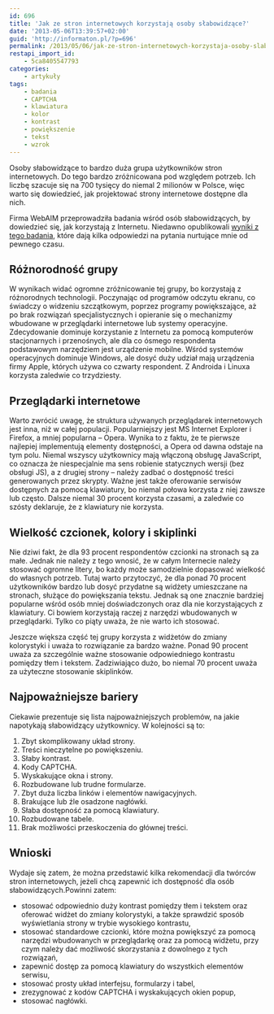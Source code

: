 ```yaml
---
id: 696
title: 'Jak ze stron internetowych korzystają osoby słabowidzące?'
date: '2013-05-06T13:39:57+02:00'
guid: 'http://informaton.pl/?p=696'
permalink: /2013/05/06/jak-ze-stron-internetowych-korzystaja-osoby-slabowidzace/
restapi_import_id:
    - 5ca8405547793
categories:
    - artykuły
tags:
    - badania
    - CAPTCHA
    - klawiatura
    - kolor
    - kontrast
    - powiększenie
    - tekst
    - wzrok
---
```


Osoby słabowidzące to bardzo duża grupa użytkowników stron internetowych. Do tego bardzo zróżnicowana pod względem potrzeb. Ich liczbę szacuje się na 700 tysięcy do niemal 2 milionów w Polsce, więc warto się dowiedzieć, jak projektować strony internetowe dostępne dla nich.

Firma WebAIM przeprowadziła badania wśród osób słabowidzących, by dowiedzieć się, jak korzystają z Internetu. Niedawno opublikowali [wyniki z tego badania](http://webaim.org/projects/lowvisionsurvey/), które dają kilka odpowiedzi na pytania nurtujące mnie od pewnego czasu.

## Różnorodność grupy

W wynikach widać ogromne zróżnicowanie tej grupy, bo korzystają z różnorodnych technologii. Poczynając od programów odczytu ekranu, co świadczy o widzeniu szczątkowym, poprzez programy powiększające, aż po brak rozwiązań specjalistycznych i opieranie się o mechanizmy wbudowane w przeglądarki internetowe lub systemy operacyjne. Zdecydowanie dominuje korzystanie z Internetu za pomocą komputerów stacjonarnych i przenośnych, ale dla co ósmego respondenta podstawowym narzędziem jest urządzenie mobilne. Wśród systemów operacyjnych dominuje Windows, ale dosyć duży udział mają urządzenia firmy Apple, których używa co czwarty respondent. Z Androida i Linuxa korzysta zaledwie co trzydziesty.

## Przeglądarki internetowe

Warto zwrócić uwagę, że struktura używanych przeglądarek internetowych jest inna, niż w całej populacji. Popularniejszy jest MS Internet Explorer i Firefox, a mniej popularna – Opera. Wynika to z faktu, że te pierwsze najlepiej implementują elementy dostępności, a Opera od dawna odstaje na tym polu. Niemal wszyscy użytkownicy mają włączoną obsługę JavaScript, co oznacza że niespecjalnie ma sens robienie statycznych wersji (bez obsługi JS), a z drugiej strony – należy zadbać o dostępność treści generowanych przez skrypty. Ważne jest także oferowanie serwisów dostępnych za pomocą klawiatury, bo niemal połowa korzysta z niej zawsze lub często. Dalsze niemal 30 procent korzysta czasami, a zaledwie co szósty deklaruje, że z klawiatury nie korzysta.

## Wielkość czcionek, kolory i skiplinki

Nie dziwi fakt, że dla 93 procent respondentów czcionki na stronach są za małe. Jednak nie należy z tego wnosić, że w całym Internecie należy stosować ogromne litery, bo każdy może samodzielnie dopasować wielkość do własnych potrzeb. Tutaj warto przytoczyć, że dla ponad 70 procent użytkowników bardzo lub dosyć przydatne są widżety umieszczane na stronach, służące do powiększania tekstu. Jednak są one znacznie bardziej popularne wśród osób mniej doświadczonych oraz dla nie korzystających z klawiatury. Ci bowiem korzystają raczej z narzędzi wbudowanych w przeglądarki. Tylko co piąty uważa, że nie warto ich stosować.

Jeszcze większa część tej grupy korzysta z widżetów do zmiany kolorystyki i uważa to rozwiązanie za bardzo ważne. Ponad 90 procent uważa za szczególnie ważne stosowanie odpowiedniego kontrastu pomiędzy tłem i tekstem. Zadziwiająco dużo, bo niemal 70 procent uważa za użyteczne stosowanie skiplinków.

## Najpoważniejsze bariery

Ciekawie prezentuje się lista najpoważniejszych problemów, na jakie napotykają słabowidzący użytkownicy. W kolejności są to:

1. Zbyt skomplikowany układ strony.
2. Treści nieczytelne po powiększeniu.
3. Słaby kontrast.
4. Kody CAPTCHA.
5. Wyskakujące okna i strony.
6. Rozbudowane lub trudne formularze.
7. Zbyt duża liczba linków i elementów nawigacyjnych.
8. Brakujące lub źle osadzone nagłówki.
9. Słaba dostępność za pomocą klawiatury.
10. Rozbudowane tabele.
11. Brak możliwości przeskoczenia do głównej treści.

## Wnioski

Wydaje się zatem, że można przedstawić kilka rekomendacji dla twórców stron internetowych, jeżeli chcą zapewnić ich dostępność dla osób słabowidzących.Powinni zatem:

- stosować odpowiednio duży kontrast pomiędzy tłem i tekstem oraz oferować widżet do zmiany kolorystyki, a także sprawdzić sposób wyświetlania strony w trybie wysokiego kontrastu,
- stosować standardowe czcionki, które można powiększyć za pomocą narzędzi wbudowanych w przeglądarkę oraz za pomocą widżetu, przy czym należy dać możliwość skorzystania z dowolnego z tych rozwiązań,
- zapewnić dostęp za pomocą klawiatury do wszystkich elementów serwisu,
- stosować prosty układ interfejsu, formularzy i tabel,
- zrezygnować z kodów CAPTCHA i wyskakujących okien popup,
- stosować nagłówki.
